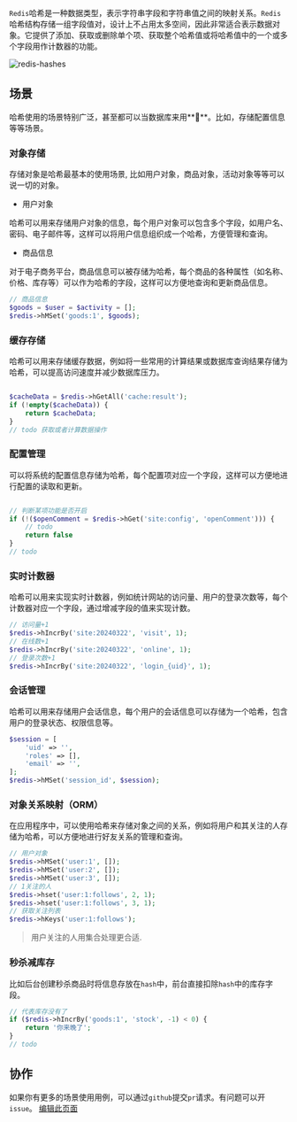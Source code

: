 `Redis`哈希是一种数据类型，表示字符串字段和字符串值之间的映射关系。`Redis`哈希结构存储一组字段值对，设计上不占用太多空间，因此非常适合表示数据对象。它提供了添加、获取或删除单个项、获取整个哈希值或将哈希值中的一个或多个字段用作计数器的功能。

![redis-hashes](https://redis.com/wp-content/uploads/2019/07/data-structures-_hashes.svg?&auto=webp&quality=85,75&width=800)

## 场景

哈希使用的场景特别广泛，甚至都可以当数据库来用**🐶**。比如，存储配置信息等等场景。

### 对象存储
存储对象是哈希最基本的使用场景, 比如用户对象，商品对象，活动对象等等可以说一切的对象。

- 用户对象

哈希可以用来存储用户对象的信息，每个用户对象可以包含多个字段，如用户名、密码、电子邮件等，这样可以将用户信息组织成一个哈希，方便管理和查询。

- 商品信息
  
对于电子商务平台，商品信息可以被存储为哈希，每个商品的各种属性（如名称、价格、库存等）可以作为哈希的字段，这样可以方便地查询和更新商品信息。


```php
// 商品信息
$goods = $user = $activity = [];
$redis->hMSet('goods:1', $goods);

```

### 缓存存储

哈希可以用来存储缓存数据，例如将一些常用的计算结果或数据库查询结果存储为哈希，可以提高访问速度并减少数据库压力。

```php

$cacheData = $redis->hGetAll('cache:result');
if (!empty($cacheData)) {
    return $cacheData;
}
// todo 获取或者计算数据操作

```

### 配置管理

可以将系统的配置信息存储为哈希，每个配置项对应一个字段，这样可以方便地进行配置的读取和更新。

```php

// 判断某项功能是否开启 
if (!($openComment = $redis->hGet('site:config', 'openComment'))) {
    // todo
    return false
}
// todo


```

### 实时计数器

哈希可以用来实现实时计数器，例如统计网站的访问量、用户的登录次数等，每个计数器对应一个字段，通过增减字段的值来实现计数。

```php
// 访问量+1
$redis->hIncrBy('site:20240322', 'visit', 1);
// 在线数+1
$redis->hIncrBy('site:20240322', 'online', 1);
// 登录次数+1
$redis->hIncrBy('site:20240322', 'login_{uid}', 1);

```

### 会话管理

哈希可以用来存储用户会话信息，每个用户的会话信息可以存储为一个哈希，包含用户的登录状态、权限信息等。

```php
$session = [
    'uid' => '',
    'roles' => [],
    'email' => '',
];
$redis->hMSet('session_id', $session);
```

### 对象关系映射（ORM）

在应用程序中，可以使用哈希来存储对象之间的关系，例如将用户和其关注的人存储为哈希，可以方便地进行好友关系的管理和查询。

```php
// 用户对象
$redis->hMSet('user:1', []);
$redis->hMSet('user:2', []);
$redis->hMSet('user:3', []);
// 1关注的人
$redis->hset('user:1:follows', 2, 1);
$redis->hset('user:1:follows', 3, 1);
// 获取关注列表
$redis->hKeys('user:1:follows');

```
> 用户关注的人用集合处理更合适.


### 秒杀减库存

比如后台创建秒杀商品时将信息存放在`hash`中，前台直接扣除`hash`中的库存字段。

```php
// 代表库存没有了
if ($redis->hIncrBy('goods:1', 'stock', -1) < 0) {
    return '你来晚了';
}
// todo


```


## 协作

如果你有更多的场景使用用例，可以通过`github`提交`pr`请求。有问题可以开`issue`。
[编辑此页面](https://github.com/TianLiangZhou/loocode.com/blob/main/docs/redis/Redis%E5%AE%9E%E7%94%A8%E6%8C%87%E5%8D%97/%E5%93%88%E5%B8%8C%E7%AF%87.md)
